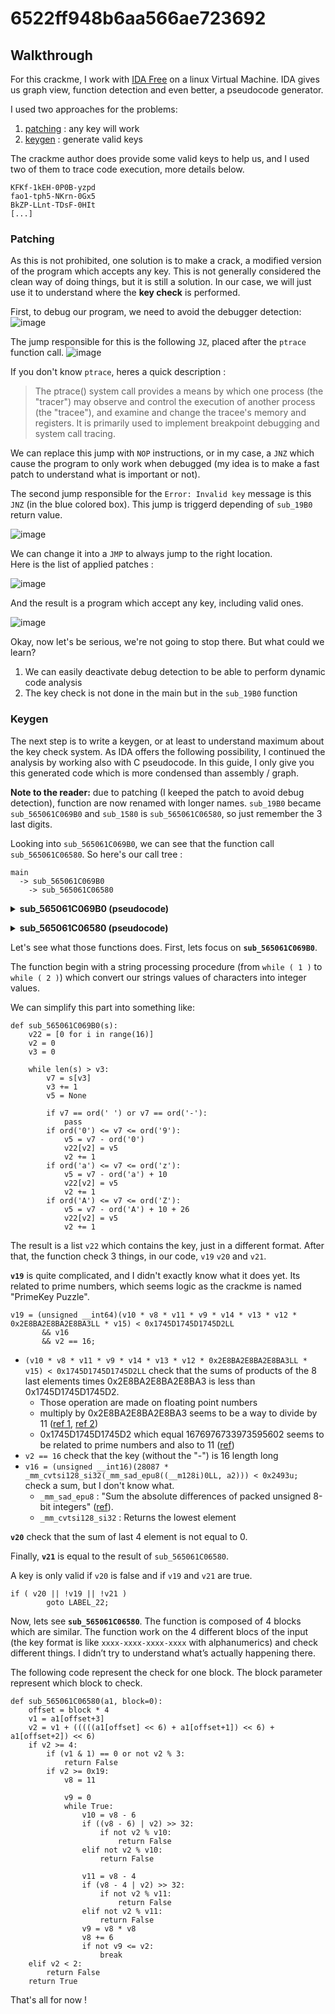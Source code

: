 # 6522ff948b6aa566ae723692


## Walkthrough
For this crackme, I work with [IDA Free](https://hex-rays.com/ida-free/) on a linux Virtual Machine.
IDA gives us graph view, function detection and even better, a pseudocode generator.

I used two approaches for the problems:
1. [patching](#patching) : any key will work
2. [keygen](#keygen) : generate valid keys

The crackme author does provide some valid keys to help us, and I used two of them to trace code execution, more details below.
```
KFKf-1kEH-0P0B-yzpd
fao1-tph5-NKrn-0Gx5
BkZP-LLnt-TDsF-0HIt
[...]
```


### Patching

As this is not prohibited, one solution is to make a crack, a modified version of the program which accepts any key.
This is not generally considered the clean way of doing things, but it is still a solution.
In our case, we will just use it to understand where the **key check** is performed.

First, to debug our program, we need to avoid the debugger detection:  
![image](https://github.com/Cyril-Meyer/RCE/assets/69190238/c2eb1a64-92ed-4085-9523-dc1233e86e21)

The jump responsible for this is the following `JZ`, placed after the `ptrace` function call.
![image](https://github.com/Cyril-Meyer/RCE/assets/69190238/e7b85f27-daaf-459e-b2e0-8f641c269c3b)

If you don't know `ptrace`, heres a quick description :
> The ptrace() system call provides a means by which one process (the "tracer") may observe and control the execution of another process (the "tracee"), and examine and change the tracee's memory and registers.
> It is primarily used to implement breakpoint debugging and system call tracing.

We can replace this jump with `NOP` instructions, or in my case, a `JNZ` which cause the program to only work when debugged (my idea is to make a fast patch to understand what is important or not).

The second jump responsible for the `Error: Invalid key` message is this `JNZ` (in the blue colored box).
This jump is triggerd depending of `sub_19B0` return value.

![image](https://github.com/Cyril-Meyer/RCE/assets/69190238/5d169e9f-a2dc-4767-b6bf-ec2a506f50d4)

We can change it into a `JMP` to always jump to the right location.  
Here is the list of applied patches :

![image](https://github.com/Cyril-Meyer/RCE/assets/69190238/76ebb6d6-0633-4697-a6d3-3d4d86e1b1e7)

And the result is a program which accept any key, including valid ones.

![image](https://github.com/Cyril-Meyer/RCE/assets/69190238/cc3dbbb6-59d6-454f-9c31-78362271fe6d)

Okay, now let's be serious, we're not going to stop there.
But what could we learn?
1. We can easily deactivate debug detection to be able to perform dynamic code analysis
2. The key check is not done in the main but in the `sub_19B0` function


### Keygen

The next step is to write a keygen, or at least to understand maximum about the key check system.
As IDA offers the following possibility, I continued the analysis by working also with C pseudocode.
In this guide, I only give you this generated code which is more condensed than assembly / graph.

**Note to the reader:** due to patching (I keeped the patch to avoid debug detection), function are now renamed with longer names. `sub_19B0` became `sub_565061C069B0` and `sub_1580` is `sub_565061C06580`, so just remember the 3 last digits.

Looking into `sub_565061C069B0`, we can see that the function call `sub_565061C06580`.
So here's our call tree :

```
main
  -> sub_565061C069B0
    -> sub_565061C06580
```

**<details><summary>sub_565061C069B0 (pseudocode)</summary>**

```
char __fastcall sub_565061C069B0(char *s, __m128i a2)
{
  int v2; // r14d
  __int64 v3; // r15
  __int8 v4; // al
  __int8 v5; // cl
  __int64 v6; // rax
  int v7; // eax
  __int64 v8; // r10
  __int64 v9; // rdi
  __int64 v10; // r9
  __int64 v11; // r8
  __int64 v12; // rsi
  __int64 v13; // rax
  __int64 v14; // rdx
  __int64 v15; // rcx
  bool v16; // r11
  _BYTE *v17; // rdx
  char result; // al
  bool v19; // bl
  bool v20; // bp
  char v21; // al
  __m128i v22; // [rsp+20h] [rbp-38h] BYREF
  unsigned __int64 v23; // [rsp+30h] [rbp-28h]

  v23 = __readfsqword(0x28u);
  if ( !s )
  {
    malloc(0x10uLL);
    goto LABEL_23;
  }
  a2 = 0LL;
  v22 = 0LL;
  if ( !*s )
    goto LABEL_17;
  v2 = 0;
  v3 = 0LL;
  while ( 1 )
  {
    v7 = (unsigned __int8)s[v3];
    v5 = v7 - 48;
    if ( (unsigned __int8)(v7 - 48) < 0xAu )
      goto LABEL_6;
    if ( (unsigned __int8)(v7 - 97) > 0x19u )
      break;
    v4 = v7 - 87;
LABEL_5:
    v5 = v4;
LABEL_6:
    v6 = v2++;
    v22.m128i_i8[v6] = v5;
LABEL_7:
    if ( strlen(s) <= ++v3 )
      goto LABEL_15;
  }
  if ( (unsigned __int8)(v7 - 65) <= 0x19u )
  {
    v4 = v7 - 29;
    goto LABEL_5;
  }
  if ( v7 == 32 || v7 == 45 )
    goto LABEL_7;
  v2 = 0;
LABEL_15:
  a2 = _mm_loadl_epi64(&v22);
  v8 = v22.m128i_u8[8];
  v9 = v22.m128i_u8[9];
  v10 = v22.m128i_u8[10];
  v11 = v22.m128i_u8[11];
  v12 = v22.m128i_u8[12];
  v13 = v22.m128i_u8[13];
  v14 = v22.m128i_u8[14];
  v15 = v22.m128i_u8[15];
  while ( 2 )
  {
    v16 = (unsigned __int16)(28087 * _mm_cvtsi128_si32(_mm_sad_epu8((__m128i)0LL, a2))) < 0x2493u;
    if ( a2.m128i_u8[0] + (unsigned __int64)a2.m128i_u8[1] + a2.m128i_u8[2] + a2.m128i_u8[3]
      && a2.m128i_u8[4] + (unsigned __int64)a2.m128i_u8[5] + a2.m128i_u8[6] + a2.m128i_u8[7]
      && v11 + v10 + v8 + v9 )
    {
      v19 = (unsigned __int64)(v10 * v8 * v11 * v9 * v14 * v13 * v12 * 0x2E8BA2E8BA2E8BA3LL * v15) < 0x1745D1745D1745D2LL
         && v16
         && v2 == 16;
      v20 = v15 + v14 + v12 + v13 == 0;
      v21 = sub_565061C06580(&v22);
      if ( v20 || !v19 || !v21 )
        goto LABEL_22;
      result = 1;
      if ( __readfsqword(0x28u) == v23 )
        return result;
LABEL_17:
      v15 = 0LL;
      v14 = 0LL;
      v13 = 0LL;
      v12 = 0LL;
      v11 = 0LL;
      v10 = 0LL;
      v9 = 0LL;
      v8 = 0LL;
      v2 = 0;
      continue;
    }
    break;
  }
  sub_565061C06580(&v22);
LABEL_22:
  v17 = malloc(0x10uLL);
  *(_QWORD *)v17 = "Invalid key";
  v17[8] = 2;
LABEL_23:
  result = 0;
  if ( __readfsqword(0x28u) != v23 )
    goto LABEL_17;
  return result;
}
```
</details>


**<details><summary>sub_565061C06580 (pseudocode)</summary>**

```
bool __fastcall sub_565061C06580(unsigned __int8 *a1)
{
  __int64 v1; // rdx
  unsigned __int64 v2; // rcx
  bool result; // al
  __int64 v4; // rdx
  unsigned __int64 v5; // rcx
  __int64 v6; // rdx
  unsigned __int64 v7; // rcx
  __int64 v8; // rsi
  unsigned __int64 v9; // rax
  unsigned __int64 v10; // r8
  unsigned __int64 v11; // r8
  __int64 v12; // rdx
  unsigned __int64 v13; // rcx
  __int64 v14; // rsi
  unsigned __int64 v15; // rax
  unsigned __int64 v16; // r8
  unsigned __int64 v17; // r8
  __int64 v18; // rsi
  unsigned __int64 v19; // rax
  unsigned __int64 v20; // r8
  unsigned __int64 v21; // r8
  __int64 v22; // rsi
  unsigned __int64 v23; // rax
  unsigned __int64 v24; // rdi
  unsigned __int64 v25; // rdi

  v1 = a1[3];
  v2 = v1 + ((((((unsigned __int64)*a1 << 6) + a1[1]) << 6) + a1[2]) << 6);
  if ( (unsigned int)v1 + (((((*a1 << 6) + a1[1]) << 6) + a1[2]) << 6) >= 4 )
  {
    result = 0;
    if ( (v1 & 1) == 0 || !((unsigned int)v2 % 3) )
      return result;
    if ( v2 >= 0x19 )
    {
      v8 = 11LL;
      do
      {
        v10 = v8 - 6;
        if ( ((v8 - 6) | (unsigned __int64)(int)v2) >> 32 )
        {
          if ( !((int)v2 % v10) )
            return 0;
        }
        else if ( !((unsigned int)v2 % (unsigned int)v10) )
        {
          return 0;
        }
        v11 = v8 - 4;
        if ( ((v8 - 4) | v2) >> 32 )
        {
          if ( !(v2 % v11) )
            return 0;
        }
        else if ( !((unsigned int)v2 % (unsigned int)v11) )
        {
          return 0;
        }
        v9 = v8 * v8;
        v8 += 6LL;
      }
      while ( v9 <= v2 );
    }
  }
  else if ( v2 < 2 )
  {
    return 0;
  }
  v4 = a1[7];
  v5 = v4 + ((((((unsigned __int64)a1[4] << 6) + a1[5]) << 6) + a1[6]) << 6);
  if ( (unsigned int)v4 + (((((a1[4] << 6) + a1[5]) << 6) + a1[6]) << 6) >= 4 )
  {
    result = 0;
    if ( (v4 & 1) == 0 || !((unsigned int)v5 % 3) )
      return result;
    if ( v5 >= 0x19 )
    {
      v14 = 11LL;
      do
      {
        v16 = v14 - 6;
        if ( ((v14 - 6) | (unsigned __int64)(int)v5) >> 32 )
        {
          if ( !((int)v5 % v16) )
            return 0;
        }
        else if ( !((unsigned int)v5 % (unsigned int)v16) )
        {
          return 0;
        }
        v17 = v14 - 4;
        if ( ((v14 - 4) | v5) >> 32 )
        {
          if ( !(v5 % v17) )
            return 0;
        }
        else if ( !((unsigned int)v5 % (unsigned int)v17) )
        {
          return 0;
        }
        v15 = v14 * v14;
        v14 += 6LL;
      }
      while ( v15 <= v5 );
    }
  }
  else if ( v5 < 2 )
  {
    return 0;
  }
  v6 = a1[11];
  v7 = v6 + ((((((unsigned __int64)a1[8] << 6) + a1[9]) << 6) + a1[10]) << 6);
  if ( (unsigned int)v6 + (((((a1[8] << 6) + a1[9]) << 6) + a1[10]) << 6) >= 4 )
  {
    result = 0;
    if ( (v6 & 1) == 0 || !((unsigned int)v7 % 3) )
      return result;
    if ( v7 >= 0x19 )
    {
      v18 = 11LL;
      do
      {
        v20 = v18 - 6;
        if ( ((v18 - 6) | (unsigned __int64)(int)v7) >> 32 )
        {
          if ( !((int)v7 % v20) )
            return 0;
        }
        else if ( !((unsigned int)v7 % (unsigned int)v20) )
        {
          return 0;
        }
        v21 = v18 - 4;
        if ( ((v18 - 4) | v7) >> 32 )
        {
          if ( !(v7 % v21) )
            return 0;
        }
        else if ( !((unsigned int)v7 % (unsigned int)v21) )
        {
          return 0;
        }
        v19 = v18 * v18;
        v18 += 6LL;
      }
      while ( v19 <= v7 );
    }
  }
  else if ( v7 < 2 )
  {
    return 0;
  }
  v12 = a1[15];
  v13 = v12 + ((((((unsigned __int64)a1[12] << 6) + a1[13]) << 6) + a1[14]) << 6);
  if ( (unsigned int)v12 + (((((a1[12] << 6) + a1[13]) << 6) + a1[14]) << 6) < 4 )
    return v13 >= 2;
  result = 0;
  if ( (v12 & 1) != 0 && (unsigned int)v13 % 3 )
  {
    if ( v13 >= 0x19 )
    {
      v22 = 11LL;
      do
      {
        v24 = v22 - 6;
        if ( ((v22 - 6) | (unsigned __int64)(int)v13) >> 32 )
        {
          if ( !((int)v13 % v24) )
            return 0;
        }
        else if ( !((unsigned int)v13 % (unsigned int)v24) )
        {
          return 0;
        }
        v25 = v22 - 4;
        if ( ((v22 - 4) | v13) >> 32 )
        {
          if ( !(v13 % v25) )
            return 0;
        }
        else if ( !((unsigned int)v13 % (unsigned int)v25) )
        {
          return 0;
        }
        v23 = v22 * v22;
        v22 += 6LL;
      }
      while ( v23 <= v13 );
    }
    return 1;
  }
  return result;
}
```
</details>

Let's see what those functions does.
First, lets focus on **`sub_565061C069B0`**.

The function begin with a string processing procedure (from `while ( 1 )` to `while ( 2 )`) which convert our strings values of characters into integer values.

We can simplify this part into something like:
```
def sub_565061C069B0(s):
    v22 = [0 for i in range(16)]
    v2 = 0
    v3 = 0

    while len(s) > v3:
        v7 = s[v3]
        v3 += 1
        v5 = None

        if v7 == ord(' ') or v7 == ord('-'):
            pass
        if ord('0') <= v7 <= ord('9'):
            v5 = v7 - ord('0')
            v22[v2] = v5
            v2 += 1
        if ord('a') <= v7 <= ord('z'):
            v5 = v7 - ord('a') + 10
            v22[v2] = v5
            v2 += 1
        if ord('A') <= v7 <= ord('Z'):
            v5 = v7 - ord('A') + 10 + 26
            v22[v2] = v5
            v2 += 1
```

The result is a list `v22` which contains the key, just in a different format.
After that, the function check 3 things, in our code, `v19` `v20` and `v21`.

**`v19`** is quite complicated, and I didn't exactly know what it does yet.
Its related to prime numbers, which seems logic as the crackme is named "PrimeKey Puzzle".

```
v19 = (unsigned __int64)(v10 * v8 * v11 * v9 * v14 * v13 * v12 * 0x2E8BA2E8BA2E8BA3LL * v15) < 0x1745D1745D1745D2LL
       && v16
       && v2 == 16;
```

* `(v10 * v8 * v11 * v9 * v14 * v13 * v12 * 0x2E8BA2E8BA2E8BA3LL * v15) < 0x1745D1745D1745D2LL` check that the sums of products of the 8 last elements times 0x2E8BA2E8BA2E8BA3 is less than 0x1745D1745D1745D2.
  * Those operation are made on floating point numbers
  * multiply by 0x2E8BA2E8BA2E8BA3 seems to be a way to divide by 11 ([ref 1](https://www.reddit.com/r/programming/comments/b31hu/dividing_by_multiplying/), [ref 2](https://lomont.org/posts/2017/divisibility-testing/))
  * 0x1745D1745D1745D2 which equal 1676976733973595602 seems to be related to prime numbers and also to 11 ([ref](https://www.boost.org/doc/libs/develop/boost/intrusive/hashtable.hpp))
* `v2 == 16` check that the key (without the "-") is 16 length long
* `v16 = (unsigned __int16)(28087 * _mm_cvtsi128_si32(_mm_sad_epu8((__m128i)0LL, a2))) < 0x2493u;` check a sum, but I don't know what.
  * `_mm_sad_epu8` : "Sum the absolute differences of packed unsigned 8-bit integers" ([ref](https://doc.rust-lang.org/beta/core/arch/x86_64/fn._mm_sad_epu8.html)).
  * `_mm_cvtsi128_si32` : Returns the lowest element

**`v20`** check that the sum of last 4 element is not equal to 0.

Finally, **`v21`** is equal to the result of `sub_565061C06580`.

A key is only valid if `v20` is false and if `v19` and `v21` are true.

```
if ( v20 || !v19 || !v21 )
        goto LABEL_22;
```

Now, lets see **`sub_565061C06580`**.
The function is composed of 4 blocks which are similar.
The function work on the 4 different blocs of the input (the key format is like `xxxx-xxxx-xxxx-xxxx` with alphanumerics) and check different things.
I didn’t try to understand what’s actually happening there.

The following code represent the check for one block.
The block parameter represent which block to check.
```
def sub_565061C06580(a1, block=0):
    offset = block * 4
    v1 = a1[offset+3]
    v2 = v1 + (((((a1[offset] << 6) + a1[offset+1]) << 6) + a1[offset+2]) << 6)
    if v2 >= 4:
        if (v1 & 1) == 0 or not v2 % 3:
            return False
        if v2 >= 0x19:
            v8 = 11

            v9 = 0
            while True:
                v10 = v8 - 6
                if ((v8 - 6) | v2) >> 32:
                    if not v2 % v10:
                        return False
                elif not v2 % v10:
                    return False

                v11 = v8 - 4
                if (v8 - 4 | v2) >> 32:
                    if not v2 % v11:
                        return False
                elif not v2 % v11:
                    return False
                v9 = v8 * v8
                v8 += 6
                if not v9 <= v2:
                    break
    elif v2 < 2:
        return False
    return True
```

That's all for now !

